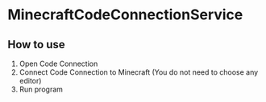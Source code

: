 # MinecraftCodeConnectionService
## How to use
1. Open Code Connection
2. Connect Code Connection to Minecraft (You do not need to choose any editor)
3. Run program
